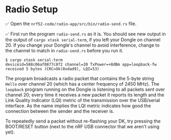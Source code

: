 # Radio Setup

✅ Open the `nrf52-code/radio-app/src/bin/radio-send.rs` file.

✅ First run the program `radio-send.rs` as it is. You should see new output in the output of `cargo xtask serial-term`, if you left your Dongle on channel 20. If you change your Dongle's channel to avoid interference, change to the channel to match in `radio-send.rs` before you run it.

```console
$ cargo xtask serial-term
deviceid=588c06af0877c8f2 channel=20 TxPower=+8dBm app=loopback-fw
received 5 bytes (CRC=Ok(0xdad9), LQI=53)
```

The program broadcasts a radio packet that contains the 5-byte string `Hello` over channel 20 (which has a center frequency of 2450 MHz). The `loopback` program running on the Dongle is listening to all packets sent over channel 20; every time it receives a new packet it reports its length and the Link Quality Indicator (LQI) metric of the transmission over the USB/serial interface. As the name implies the LQI metric indicates how good the connection between the sender and the receiver is.

To repeatedly send a packet without re-flashing your DK, try pressing the BOOT/RESET button (next to the nRF USB connector that we aren't using yet).
